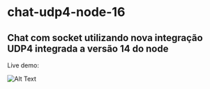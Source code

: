 # chat-udp4-node-16
## Chat com socket utilizando nova integração UDP4 integrada a versão 14 do node 


Live demo:

![Alt Text](./docs/import_from_file.gif)
